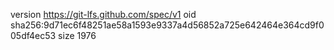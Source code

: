 version https://git-lfs.github.com/spec/v1
oid sha256:9d71ec6f48251ae58a1593e9337a4d56852a725e642464e364cd9f005df4ec53
size 1976
